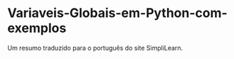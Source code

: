 # Variaveis-Globais-em-Python-com-exemplos
Um resumo traduzido para o português do site SimpliLearn. 
